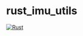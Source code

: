 # rust_imu_utils

[![Rust](https://github.com/motii8128/rust_imu_utils/actions/workflows/rust.yml/badge.svg)](https://github.com/motii8128/rust_imu_utils/actions/workflows/rust.yml)
